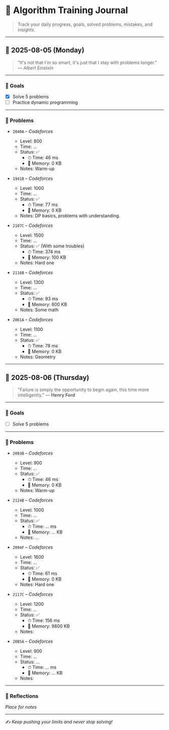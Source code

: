 # 📘 Algorithm Training Journal

> Track your daily progress, goals, solved problems, mistakes, and insights.

---

## 📅 2025-08-05 (Monday)

> "It's not that I'm so smart, it's just that I stay with problems longer."  
> — *Albert Einstein*

---

### 🎯 Goals

- [x] Solve 5 problems  
- [ ] Practice dynamic programming  

---

### 🧩 Problems

- `2040A` – *Codeforces*  
  - Level: 800  
  - Time: ...  
  - Status: ✅  
    - ⏱ Time: 46 ms  
    - 🧠 Memory: 0 KB
  - Notes: Warm-up  

- `1941B` – *Codeforces*  
  - Level: 1000  
  - Time: ...  
  - Status: ✅
    - ⏱ Time: 77 ms  
    - 🧠 Memory: 0 KB  
  - Notes: DP basics, problems with understanding.  

- `2107C` – *Codeforces*  
  - Level: 1500  
  - Time: ...  
  - Status: ✅ (With some troubles)
    - ⏱ Time: 374 ms  
    - 🧠 Memory: 100 KB  
  - Notes: Hard one  

- `2116B` – *Codeforces*  
  - Level: 1300  
  - Time: ...  
  - Status: ✅
    - ⏱ Time: 93 ms  
    - 🧠 Memory: 800 KB  
  - Notes: Some math  

- `2061A` – *Codeforces*  
  - Level: 1100  
  - Time: ...  
  - Status: ✅
    - ⏱ Time: 78 ms  
    - 🧠 Memory: 0 KB 
  - Notes: Geometry  

---

## 📅 2025-08-06 (Thursday)

> "Failure is simply the opportunity to begin again, this time more intelligently."
> — **Henry Ford**


---

### 🎯 Goals

  - [ ] Solve 5 problems  

---

### 🧩 Problems

- `2093B` – *Codeforces*  
  - Level: 900  
  - Time: ...  
  - Status: ✅  
    - ⏱ Time: 46 ms  
    - 🧠 Memory: 0 KB
  - Notes: Warm-up  

- `2124B` – *Codeforces*  
  - Level: 1000  
  - Time: ...  
  - Status: ✅ 
    - ⏱ Time: ... ms  
    - 🧠 Memory: ... KB  
  - Notes: ...  

- `2094F` – *Codeforces*  
  - Level: 1600  
  - Time: ...  
  - Status: ✅
    - ⏱ Time: 61 ms  
    - 🧠 Memory: 0 KB  
  - Notes: Hard one  

- `2117C` – *Codeforces*  
  - Level: 1200 
  - Time: ...  
  - Status: ✅
    - ⏱ Time: 156 ms  
    - 🧠 Memory: 9800 KB  
  - Notes:  

- `2085A` – *Codeforces*  
  - Level: 900  
  - Time: ...  
  - Status: ...
    - ⏱ Time: ... ms  
    - 🧠 Memory: ... KB 
  - Notes:  

---

### 🧠 Reflections

_Place for notes_  

---

✍️ *Keep pushing your limits and never stop solving!*
